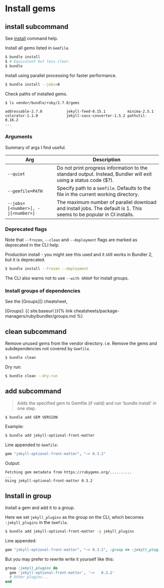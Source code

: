# Install gems


## install subcommand

See [install](https://bundler.io/man/bundle-install.1.html) command help.

Install all gems listed in `Gemfile`.

```sh
$ bundle install
$ # Equivalent but less clear.
$ bundle
```

Install using parallel processing for faster performance.

```sh
$ bundle install --jobs=8
```

Check paths of installed gems.

```sh
$ ls vendor/bundle/ruby/2.7.0/gems
```
```
addressable-2.7.0           jekyll-feed-0.15.1          minima-2.5.1
colorator-1.1.0             jekyll-sass-converter-1.5.2 pathutil-0.16.2
...
```

### Arguments

Summary of args I find useful.

| Arg                               | Description                                                                                                          |
| --------------------------------- | -------------------------------------------------------------------------------------------------------------------- |
| `--quiet`                         | Do not print progress information to the standard output. Instead, Bundler will exit using a status code ($?).       |
| `--gemfile=PATH`                  | Specify path to a `Gemfile`. Defaults to the file in the current working directory.                                  |
| `--jobs=[<number>], -j[<number>]` | The maximum number of parallel download and install jobs. The default is 1. This seems to be popular in CI installs. |

### Deprecated flags

Note that `--frozen`, `--clean` and `--deployment` flags are marked as deprecated in the CLI help.

Production install - you might see this used and it still works in Bundler 2, but it is deprecated.

```sh
$ bundle install --frozen --deployment
```

The CLI also warns not to use `--with GROUP` for install groups.

### Install groups of dependencies

See the [Groups][] cheatsheet,

[Groups]: {{ site.baseurl }}{% link cheatsheets/package-managers/ruby/bundler/groups.md %}


## clean subcommand

Remove unused gems from the vendor directory. i.e. Remove the gems and subdependencies not covered by `Gemfile`.

```sh
$ bundle clean
```

Dry run:

```sh
$ bundle clean --dry-run
```


## add subcommand

> Adds the specified gem to Gemfile (if valid) and run 'bundle install' in one step.

```sh
$ bundle add GEM VERSION
```

Example:

```sh
$ bundle add jekyll-optional-front-matter
```

Line appended to `Gemfile`:

```ruby
gem "jekyll-optional-front-matter", "~> 0.3.2"
```

Output:

```
Fetching gem metadata from https://rubygems.org/..........
...
Using jekyll-optional-front-matter 0.3.2
```


## Install in group

Install a gem and add it to a group.

Here we set `jekyll_plugins` as the group on the CLI, which becomes `:jekyll_plugins` in the `Gemfile`.

```sh
$ bundle add jekyll-optional-front-matter -g jekyll_plugins
```

Line appended:

```ruby
gem "jekyll-optional-front-matter", "~> 0.3.2", :group => :jekyll_plugins
```

But you may prefer to rewrite write it yourself like this:

```ruby
group :jekyll_plugins do
  gem 'jekyll-optional-front-matter', '~>	0.3.2'
  # Other plugins...
end
```



